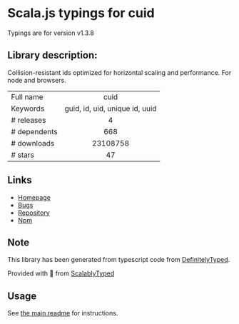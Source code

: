 
# Scala.js typings for cuid

Typings are for version v1.3.8

## Library description:
Collision-resistant ids optimized for horizontal scaling and performance. For node and browsers.

|                    |                 |
| ------------------ | :-------------: |
| Full name          | cuid |
| Keywords           | guid, id, uid, unique id, uuid |
| # releases         | 4 |
| # dependents       | 668 |
| # downloads        | 23108758 |
| # stars            | 47 |

## Links
- [Homepage](https://github.com/ericelliott/cuid#readme)
- [Bugs](https://github.com/ericelliott/cuid/issues)
- [Repository](https://github.com/ericelliott/cuid)
- [Npm](https://www.npmjs.com/package/cuid)
    


## Note
This library has been generated from typescript code from [DefinitelyTyped](https://definitelytyped.org).

Provided with :purple_heart: from [ScalablyTyped](https://github.com/oyvindberg/ScalablyTyped)

## Usage
See [the main readme](../../readme.md) for instructions.


